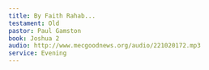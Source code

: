 ```yaml
---
title: By Faith Rahab...
testament: Old
pastor: Paul Gamston
book: Joshua 2
audio: http://www.mecgoodnews.org/audio/221020172.mp3
service: Evening
---
```

